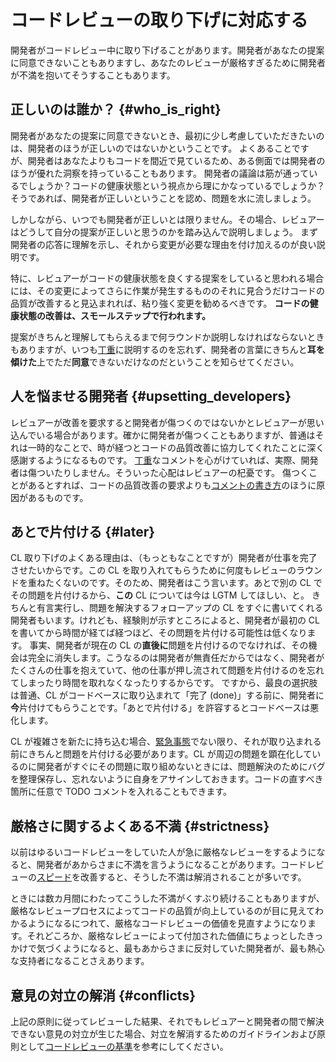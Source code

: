 # コードレビューの取り下げに対応する

開発者がコードレビュー中に取り下げることがあります。開発者があなたの提案に同意できないこともありますし、あなたのレビューが厳格すぎるために開発者が不満を抱いてそうすることもあります。

## 正しいのは誰か？ {#who_is_right}

開発者があなたの提案に同意できないとき、最初に少し考慮していただきたいのは、開発者のほうが正しいのではないかということです。
よくあることですが、開発者はあなたよりもコードを間近で見ているため、ある側面では開発者のほうが優れた洞察を持っていることもあります。
開発者の議論は筋が通っているでしょうか？コードの健康状態という視点から理にかなっているでしょうか？
そうであれば、開発者が正しいということを認め、問題を水に流しましょう。

しかしながら、いつでも開発者が正しいとは限りません。その場合、レビュアーはどうして自分の提案が正しいと思うのかを踏み込んで説明しましょう。
まず開発者の応答に理解を示し、それから変更が必要な理由を付け加えるのが良い説明です。

特に、レビュアーがコードの健康状態を良くする提案をしていると思われる場合には、その変更によってさらに作業が発生するもののそれに見合うだけコードの品質が改善すると見込まれれば、粘り強く変更を勧めるべきです。
**コードの健康状態の改善は、スモールステップで行われます。**

提案がきちんと理解してもらえるまで何ラウンドか説明しなければならないときもありますが、いつも[丁重](comments.md#courtesy)に説明するのを忘れず、開発者の言葉にきちんと**耳を傾けた**上でただ**同意**できないだけなのだということを知らせてください。

## 人を悩ませる開発者 {#upsetting_developers}

レビュアーが改善を要求すると開発者が傷つくのではないかとレビュアーが思い込んでいる場合があります。確かに開発者が傷つくこともありますが、普通はそれは一時的なことで、時が経つとコードの品質改善に協力してくれたことに深く感謝するようになるものです。
[丁重](comments.md#courtesy)なコメントを心がけていれば、実際、開発者は傷ついたりしません。そういった心配はレビュアーの杞憂です。
傷つくことがあるとすれば、コードの品質改善の要求よりも[コメントの書き方](comments.md#courtesy)のほうに原因があるものです。

## あとで片付ける {#later}

CL 取り下げのよくある理由は、（もっともなことですが）開発者が仕事を完了させたいからです。この CL を取り入れてもらうために何度もレビューのラウンドを重ねたくないのです。そのため、開発者はこう言います。あとで別の CL でその問題を片付けるから、**この** CL については今は LGTM してほしい、と。
きちんと有言実行し、問題を解決するフォローアップの CL をすぐに書いてくれる開発者もいます。けれども、経験則が示すところによると、開発者が最初の CL を書いてから時間が経てば経つほど、その問題を片付ける可能性は低くなります。
事実、開発者が現在の CL の**直後に**問題を片付けるのでなければ、その機会は完全に消失します。こうなるのは開発者が無責任だからではなく、開発者がたくさんの仕事を抱えていて、他の仕事が押し流されて問題を片付けるのを忘れてしまったり時間を取れなくなったりするからです。
ですから、最良の選択肢は普通、CL がコードベースに取り込まれて「完了 (done)」する前に、開発者に**今**片付けてもらうことです。「あとで片付ける」を許容するとコードベースは悪化します。

CL が複雑さを新たに持ち込む場合、[緊急事態](../emergencies.md)でない限り、それが取り込まれる前にきちんと問題を片付ける必要があります。CL が周辺の問題を顕在化しているのに開発者がすぐにその問題に取り組めないときには、問題解決のためにバグを整理保存し、忘れないように自身をアサインしておきます。コードの直すべき箇所に任意で TODO コメントを入れることもできます。

## 厳格さに関するよくある不満 {#strictness}

以前はゆるいコードレビューをしていた人が急に厳格なレビューをするようになると、開発者があからさまに不満を言うようになることがあります。コードレビューの[スピード](speed.md)を改善すると、そうした不満は解消されることが多いです。

ときには数カ月間にわたってこうした不満がくすぶり続けることもありますが、厳格なレビュープロセスによってコードの品質が向上しているのが目に見えてわかるようになるにつれて、厳格なコードレビューの価値を見直すようになります。それどころか、厳格なレビューによって付加された価値にちょっとしたきっかけで気づくようになると、最もあからさまに反対していた開発者が、最も熱心な支持者になることさえあります。

## 意見の対立の解消 {#conflicts}

上記の原則に従ってレビューした結果、それでもレビュアーと開発者の間で解決できない意見の対立が生じた場合、対立を解消するためのガイドラインおよび原則として[コードレビューの基準](standard.md)を参考にしてください。
